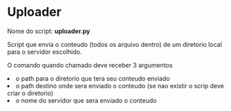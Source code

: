 # Uploader


<p>Nome do script: <b>uploader.py</b>
<p>Script que envia o conteudo (todos os arquivo dentro) de um diretorio local para o servidor escolhido.
<p> O comando quando chamado deve receber 3 argumentos
<li>o path para o diretorio que tera seu conteudo enviado
<li>o path destino onde sera enviado o conteudo (se nao existir o scrip deve criar o diretorio) 
<li>o nome do servidor que sera enviado o conteudo

<!--
Para criar o Cronjob:
```
$ crontab -e -->
